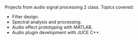 Projects from audio signal processing 2 class.
Topics covered:
- Filter design.
- Spectral analysis and processing.
- Audio effect prototyping with MATLAB.
- Audio plugin development with JUCE C++.
